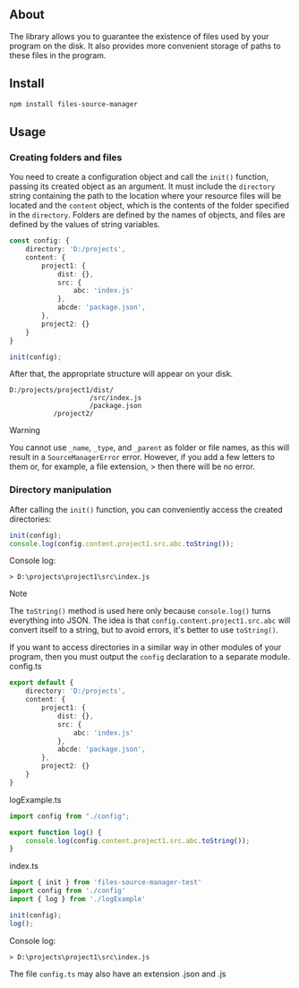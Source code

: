 ## About
  The library allows you to guarantee the existence of files used by your program on the disk. It also provides more convenient storage of paths to these files in the program.
## Install
```sh
npm install files-source-manager
```
## Usage
### Creating folders and files
You need to create a configuration object and call the `init()` function, passing its created object as an argument.
It must include the `directory` string containing the path to the location where your
resource files will be located and the
`content` object, which is the contents of the folder specified in the `directory`.
Folders are defined by the names of objects, and files are defined by the values of string variables.
```ts aaa
const config: {
    directory: 'D:/projects',
    content: {
        project1: {
            dist: {},
            src: {
                abc: 'index.js'
            },
            abcde: 'package.json',
        },
        project2: {}
    }
}

init(config);
```
After that, the appropriate structure will appear on your disk.
```
D:/projects/project1/dist/
                    /src/index.js
                    /package.json
           /project2/
```
> [!WARNING]
> You cannot use `_name`, `_type`, and `_parent` as folder or file names, as this will result in a `SourceManagerError` error. However, if you add a few letters to them or, for example, a file extension, > then there will be no error.
### Directory manipulation
After calling the `init()` function, you can conveniently access the created directories:
```ts
init(config);
console.log(config.content.project1.src.abc.toString());
```
Console log:
```
> D:\projects\project1\src\index.js
```
> [!NOTE]
> The `toString()` method is used here only because `console.log()` turns everything into JSON. The idea is that `config.content.project1.src.abc` will convert itself to a string, but to avoid errors,
> it's better to use `toString()`.

If you want to access directories in a similar way in other modules of your program, then you must output the `config` declaration to a separate module.
config.ts
```ts
export default {
    directory: 'D:/projects',
    content: {
        project1: {
            dist: {},
            src: {
                abc: 'index.js'
            },
            abcde: 'package.json',
        },
        project2: {}
    }
}
```
logExample.ts
```ts
import config from "./config";

export function log() {
    console.log(config.content.project1.src.abc.toString());
}
```
index.ts
```ts
import { init } from 'files-source-manager-test'
import config from './config'
import { log } from './logExample'

init(config);
log();
```
Console log:
```
> D:\projects\project1\src\index.js
```
The file `config.ts` may also have an extension .json and .js
